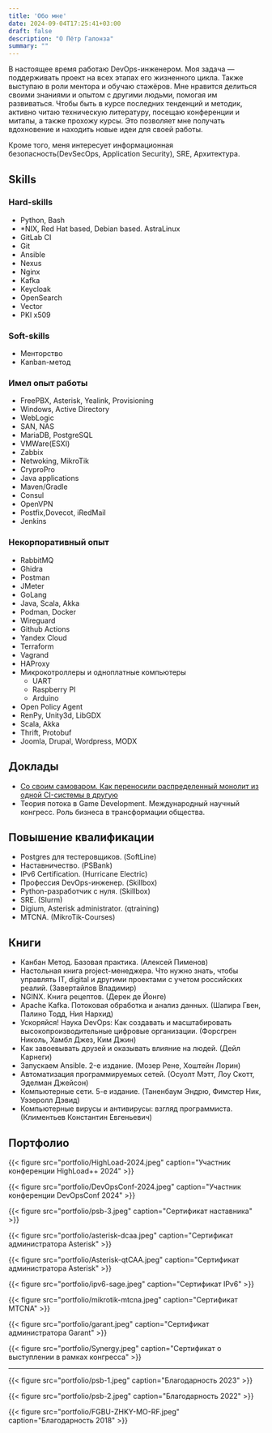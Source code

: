 ```yaml
---
title: 'Обо мне'
date: 2024-09-04T17:25:41+03:00
draft: false
description: "О Пётр Галонза"
summary: ""
---
```


В настоящее время работаю DevOps-инженером. Моя задача — поддерживать проект на всех этапах его жизненного цикла. Также выступаю в роли ментора и обучаю стажёров. Мне нравится делиться своими знаниями и опытом с другими людьми, помогая им развиваться. Чтобы быть в курсе последних тенденций и методик, активно читаю техническую литературу, посещаю конференции и митапы, а также прохожу курсы. Это позволяет мне получать вдохновение и находить новые идеи для своей работы.

Кроме того, меня интересует информационная безопасность(DevSecOps, Application Security), SRE, Архитектура.

## Skills

### Hard-skills

- Python, Bash
- *NIX, Red Hat based, Debian based. AstraLinux
- GitLab CI
- Git
- Ansible
- Nexus
- Nginx
- Kafka
- Keycloak
- OpenSearch
- Vector
- PKI x509

### Soft-skills

- Менторство
- Kanban-метод

### Имел опыт работы

- FreePBX, Asterisk, Yealink, Provisioning
- Windows, Active Directory
- WebLogic
- SAN, NAS
- MariaDB, PostgreSQL
- VMWare(ESXI)
- Zabbix
- Netwoking, MikroTik
- CryproPro
- Java applications
- Maven/Gradle
- Consul
- OpenVPN
- Postfix,Dovecot, iRedMail
- Jenkins

### Некорпоративный опыт

- RabbitMQ
- Ghidra
- Postman
- JMeter
- GoLang
- Java, Scala, Akka
- Podman, Docker
- Wireguard
- Github Actions
- Yandex Cloud
- Terraform
- Vagrand
- HAProxy
- Микрокотроллеры и одноплатные компьютеры
    - UART
    - Raspberry PI
    - Arduino
- Open Policy Agent
- RenPy, Unity3d, LibGDX
- Scala, Akka
- Thrift, Protobuf
- Joomla, Drupal, Wordpress, MODX

## Доклады

- [Со своим самоваром. Как переносили распределенный монолит из одной CI-системы в другую](https://rutube.ru/video/0753e70d163073e9d6c16b1bef8af9ee/)
- Теория потока в Game Development. Международный научный конгресс. Роль бизнеса в трансформации общества.

## Повышение квалификации

- Postgres для тестеровщиков. (SoftLine)
- Наставничество. (PSBank)
- IPv6 Certification. (Hurricane Electric)
- Профессия DevOps-инженер. (Skillbox)
- Python-разработчик с нуля. (Skillbox)
- SRE. (Slurm)
- Digium, Asterisk administrator. (qtraining)
- MTCNA. (MikroTik-Courses)

## Книги

- Канбан Метод. Базовая практика. (Алексей Пименов)
- Настольная книга project-менеджера. Что нужно знать, чтобы управлять IT, digital и другими проектами с учетом российских реалий. (Завертайлов Владимир)
- NGINX. Книга рецептов. (Дерек де Йонге)
- Apache Kafka. Потоковая обработка и анализ данных. (Шапира Гвен, Палино Тодд, Ния Нархид)
- Ускоряйся! Наука DevOps: Как создавать и масштабировать высокопроизводительные цифровые организации. (Форсгрен Николь, Хамбл Джез, Ким Джин)
- Как завоевывать друзей и оказывать влияние на людей. (Дейл Карнеги)
- Запускаем Ansible. 2-е издание. (Мозер Рене, Хоштейн Лорин)
- Автоматизация программируемых сетей. (Осуолт Мэтт, Лоу Скотт, Эделман Джейсон)
- Компьютерные сети. 5-е издание. (Таненбаум Эндрю, Фимстер Ник, Уэзеролл Дэвид)
- Компьютерные вирусы и антивирусы: взгляд программиста. (Климентьев Константин Евгеньевич)

## Портфолио

{{< figure
    src="portfolio/HighLoad-2024.jpeg"
    caption="Участник конференции HighLoad++ 2024"
    >}}

{{< figure
    src="portfolio/DevOpsConf-2024.jpeg"
    caption="Участник конференции DevOpsConf 2024"
    >}}

{{< figure
    src="portfolio/psb-3.jpeg"
    caption="Сертификат наставника"
    >}}

{{< figure
    src="portfolio/asterisk-dcaa.jpeg"
    caption="Сертификат администратора Asterisk"
    >}}

{{< figure
    src="portfolio/Asterisk-qtCAA.jpeg"
    caption="Сертификат администратора Asterisk"
    >}}

{{< figure
    src="portfolio/ipv6-sage.jpeg"
    caption="Сертификат IPv6"
    >}}

{{< figure
    src="portfolio/mikrotik-mtcna.jpeg"
    caption="Сертификат MTCNA"
    >}}

{{< figure
    src="portfolio/garant.jpeg"
    caption="Сертификат администратора Garant"
    >}}

{{< figure
    src="portfolio/Synergy.jpeg"
    caption="Сертификат о выступлении в рамках конгресса"
    >}}

---

{{< figure
    src="portfolio/psb-1.jpeg"
    caption="Благодарность 2023"
    >}}

{{< figure
    src="portfolio/psb-2.jpeg"
    caption="Благодарность 2022"
    >}}

{{< figure
    src="portfolio/FGBU-ZHKY-MO-RF.jpeg"
    caption="Благодарность 2018"
    >}}
